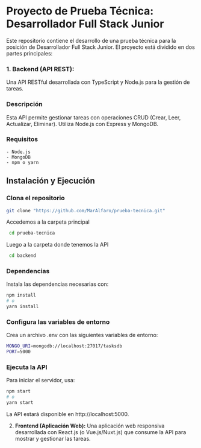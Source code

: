# Proyecto de Prueba Técnica: Desarrollador Full Stack Junior

Este repositorio contiene el desarrollo de una prueba técnica para la posición de Desarrollador Full Stack Junior. El proyecto está dividido en dos partes principales:

### 1. **Backend (API REST):** 
Una API RESTful desarrollada con TypeScript y Node.js para la gestión de tareas.
    
### Descripción

Esta API permite gestionar tareas con operaciones CRUD (Crear, Leer, Actualizar, Eliminar). Utiliza Node.js con Express y MongoDB.

### Requisitos

    - Node.js
    - MongoDB
    - npm o yarn

## Instalación y Ejecución

### Clona el repositorio

```bash
git clone "https://github.com/MarAlfaro/prueba-tecnica.git"
```
Accedemos a la carpeta principal

```bash
 cd prueba-tecnica
```
Luego a la carpeta donde tenemos la API
```bash
 cd backend
```
### Dependencias
Instala las dependencias necesarias con:
```bash
npm install
# o
yarn install

```
### Configura las variables de entorno
Crea un archivo .env con las siguientes variables de entorno:

```bash
MONGO_URI=mongodb://localhost:27017/tasksdb
PORT=5000
```

### Ejecuta la API
Para iniciar el servidor, usa:
```bash
npm start
# o
yarn start

```
La API estará disponible en http://localhost:5000.



2. **Frontend (Aplicación Web):** Una aplicación web responsiva desarrollada con React.js (o Vue.js/Nuxt.js) que consume la API para mostrar y gestionar las tareas.



